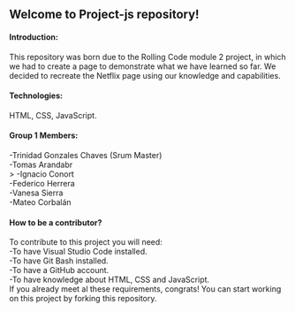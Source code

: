 ## Welcome to Project-js repository!

#### Introduction:

This repository was born due to the Rolling Code module 2 project, in which we had to create a page to demonstrate what we have learned so far. We decided to recreate the Netflix page using our knowledge and capabilities.

#### Technologies:

HTML, CSS, JavaScript.

#### Group 1 Members:

-Trinidad Gonzales Chaves (Srum Master)<br>
-Tomas Arandabr<br>>
-Ignacio Conort<br>
-Federico Herrera<br>
-Vanesa Sierra<br>
-Mateo Corbalán

#### How to be a contributor?

To contribute to this project you will need:<br>
    -To have Visual Studio Code installed.<br>
    -To have Git Bash installed.<br>
    -To have a GitHub account.<br>
    -To have knowledge about HTML, CSS and JavaScript.<br>
If you already meet al these requirements, congrats! You can start working on this project by forking this repository.

